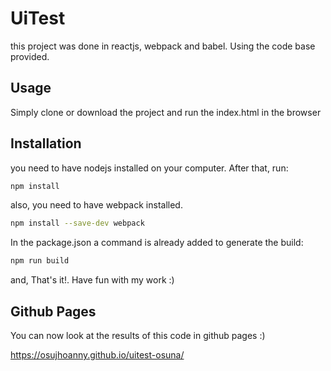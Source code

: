 # UiTest

this project was done in reactjs, webpack and babel. Using the code base provided.

## Usage

Simply clone or download the project and run the index.html in the browser

## Installation

you need to have nodejs installed on your computer. After that, run:

```bash
npm install
```

also, you need to have webpack installed.

```bash
npm install --save-dev webpack
```

In the package.json a command is already added to generate the build:

```bash
npm run build
```

and, That's it!.
Have fun with my work :)

## Github Pages

You can now look at the results of this code in github pages :)

https://osujhoanny.github.io/uitest-osuna/
